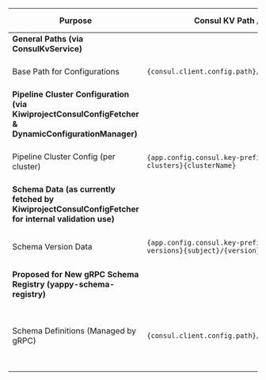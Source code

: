 | Purpose                                                                                             | Consul KV Path / Pattern                                                     | Configuration Property (if applicable)                       | Default Value (for path/key segment) | Managed/Used By                                                                      | Notes                                                                                                                                                              |
|-----------------------------------------------------------------------------------------------------|------------------------------------------------------------------------------|--------------------------------------------------------------|--------------------------------------|--------------------------------------------------------------------------------------|--------------------------------------------------------------------------------------------------------------------------------------------------------------------|
| **General Paths (via ConsulKvService)**                                                             |                                                                              |                                                              |                                      |                                                                                      |                                                                                                                                                                    |
| Base Path for Configurations                                                                        | `{consul.client.config.path}/<relative_key>`                               | `consul.client.config.path`                                  | `config/pipeline`                    | `ConsulKvService` (via `getFullPath()`)                                              | This is a general prefix applied by `getFullPath()` if the key isn't already absolute in its context.                                                                |
| **Pipeline Cluster Configuration (via KiwiprojectConsulConfigFetcher & DynamicConfigurationManager)** |                                                                              |                                                              |                                      |                                                                                      |                                                                                                                                                                    |
| Pipeline Cluster Config (per cluster)                                                               | `{app.config.consul.key-prefixes.pipeline-clusters}{clusterName}`           | `app.config.consul.key-prefixes.pipeline-clusters`           | (No default, must be configured)     | `KiwiprojectConsulConfigFetcher`, `DynamicConfigurationManagerImpl`                  | This key holds the JSON for a `PipelineClusterConfig`. This is the primary key watched for live updates.                                                             |
| **Schema Data (as currently fetched by KiwiprojectConsulConfigFetcher for internal validation use)**  |                                                                              |                                                              |                                      |                                                                                      |                                                                                                                                                                    |
| Schema Version Data                                                                                 | `{app.config.consul.key-prefixes.schema-versions}{subject}/{version}`       | `app.config.consul.key-prefixes.schema-versions`             | (No default, must be configured)     | `KiwiprojectConsulConfigFetcher` (`DynamicConfigurationManagerImpl` uses this)       | Fetches `SchemaVersionData` objects. This is the current internal mechanism for schema retrieval.                                                                    |
| **Proposed for New gRPC Schema Registry (yappy-schema-registry)**                                   |                                                                              |                                                              |                                      |                                                                                      |                                                                                                                                                                    |
| Schema Definitions (Managed by gRPC)                                                                | `{consul.client.config.path}/schemas/{schema_id}`                            | `consul.client.config.path` (for base)                       | `config/pipeline/schemas/{schema_id}`  | `ConsulSchemaRegistryDelegate` (new), `SchemaRegistryServiceImpl` (new)              | This path is for the new gRPC service to manage raw schema definition strings. `DynamicConfigurationManagerImpl` will become a client to this service via gRPC for schema content. |
